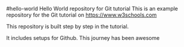 #hello-world
Hello World repository for Git tutorial
This is an example repository for the Git tutorial on https://www.w3schools.com


This repository is built step by step in the tutorial.

It includes setups for Github.
This journey has been awesome
